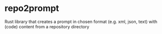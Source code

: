 # repo2prompt
Rust library that creates a prompt in chosen format (e.g. xml, json, text) with (code) content from a repository directory
